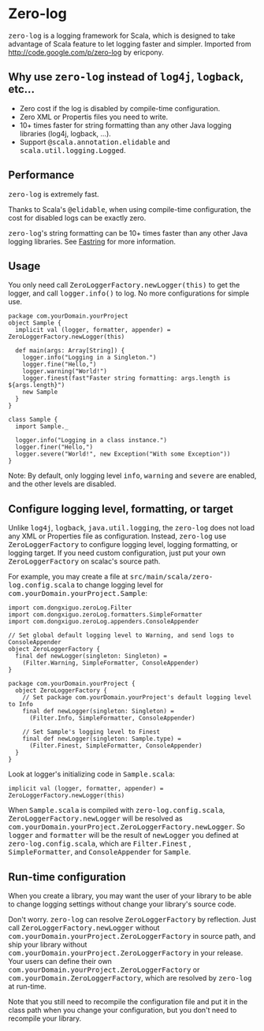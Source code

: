 # Zero-log

<tt>zero-log</tt> is a logging framework for Scala, which is designed to take advantage of Scala feature to let logging faster and simpler. Imported from http://code.google.com/p/zero-log by ericpony.

## <a name="Why_use_zero-log_instead_of_log4j_,_logback_,_etc..."></a>Why use <tt>zero-log</tt> instead of <tt>log4j</tt>, <tt>logback</tt>, etc...[](#Why_use_zero-log_instead_of_log4j_,_logback_,_etc...)

*   Zero cost if the log is disabled by compile-time configuration.
*   Zero XML or Propertis files you need to write.
*   10+ times faster for string formatting than any other Java logging libraries (log4j, logback, ...).
*   Support <tt>@scala.annotation.elidable</tt> and <tt>scala.util.logging.Logged</tt>.

## <a name="Performance"></a>Performance[](#Performance)

<tt>zero-log</tt> is extremely fast. 

Thanks to Scala's <tt>@elidable</tt>, when using compile-time configuration, the cost for disabled logs can be exactly zero. 

<tt>zero-log</tt>'s string formatting can be 10+ times faster than any other Java logging libraries. See [Fastring](https://github.com/Atry/fastring) for more information. 

## <a name="Usage"></a>Usage[](#Usage)

You only need call <tt>ZeroLoggerFactory.newLogger(this)</tt> to get the logger, and call <tt>logger.info()</tt> to log. No more configurations for simple use. 

    package com.yourDomain.yourProject
    object Sample {
      implicit val (logger, formatter, appender) = ZeroLoggerFactory.newLogger(this)
    
      def main(args: Array[String]) {
        logger.info("Logging in a Singleton.")
        logger.fine("Hello,")
        logger.warning("World!")
        logger.finest(fast"Faster string formatting: args.length is ${args.length}")
        new Sample
      }
    }
    
    class Sample {
      import Sample._
    
      logger.info("Logging in a class instance.")
      logger.finer("Hello,")
      logger.severe("World!", new Exception("With some Exception"))
    }

Note: By default, only logging level <tt>info</tt>, <tt>warning</tt> and <tt>severe</tt> are enabled, and the other levels are disabled. 

## <a name="Configure_logging_level,_formatting,_or_target"></a>Configure logging level, formatting, or target[](#Configure_logging_level,_formatting,_or_target)

Unlike <tt>log4j</tt>, <tt>logback</tt>, <tt>java.util.logging</tt>, the <tt>zero-log</tt> does not load any XML or Properties file as configuration. Instead, <tt>zero-log</tt> use <tt>ZeroLoggerFactory</tt> to configure logging level, logging formatting, or logging target. If you need custom configuration, just put your own <tt>ZeroLoggerFactory</tt> on scalac's source path. 

For example, you may create a file at <tt>src/main/scala/zero-log.config.scala</tt> to change logging level for <tt>com.yourDomain.yourProject.Sample</tt>: 

    import com.dongxiguo.zeroLog.Filter
    import com.dongxiguo.zeroLog.formatters.SimpleFormatter
    import com.dongxiguo.zeroLog.appenders.ConsoleAppender
    
    // Set global default logging level to Warning, and send logs to ConsoleAppender
    object ZeroLoggerFactory {
      final def newLogger(singleton: Singleton) =
        (Filter.Warning, SimpleFormatter, ConsoleAppender)
    }
    
    package com.yourDomain.yourProject {
      object ZeroLoggerFactory {
        // Set package com.yourDomain.yourProject's default logging level to Info
        final def newLogger(singleton: Singleton) =
          (Filter.Info, SimpleFormatter, ConsoleAppender)
    
        // Set Sample's logging level to Finest
        final def newLogger(singleton: Sample.type) =
          (Filter.Finest, SimpleFormatter, ConsoleAppender)
      }
    }

Look at logger's initializing code in <tt>Sample.scala</tt>: 

    implicit val (logger, formatter, appender) = ZeroLoggerFactory.newLogger(this)

When <tt>Sample.scala</tt> is compiled with <tt>zero-log.config.scala</tt>, <tt>ZeroLoggerFactory.newLogger</tt> will be resolved as <tt>com.yourDomain.yourProject.ZeroLoggerFactory.newLogger</tt>. So <tt>logger</tt> and <tt>formatter</tt> will be the result of <tt>newLogger</tt> you defined at <tt>zero-log.config.scala</tt>, which are <tt>Filter.Finest</tt> , <tt>SimpleFormatter</tt>, and <tt>ConsoleAppender</tt> for <tt>Sample</tt>. 

## Run-time configuration

When you create a library, you may want the user of your library to be able to change logging settings without change your library's source code. 

Don't worry. <tt>zero-log</tt> can resolve <tt>ZeroLoggerFactory</tt> by reflection. Just call <tt>ZeroLoggerFactory.newLogger</tt> without <tt>com.yourDomain.yourProject.ZeroLoggerFactory</tt> in source path, and ship your library without <tt>com.yourDomain.yourProject.ZeroLoggerFactory</tt> in your release. Your users can define their own <tt>com.yourDomain.yourProject.ZeroLoggerFactory</tt> or <tt>com.yourDomain.ZeroLoggerFactory</tt>, which are resolved by <tt>zero-log</tt> at run-time.

Note that you still need to recompile the configuration file and put it in the class path when you change your configuration, but you don't need to recompile your library. 
